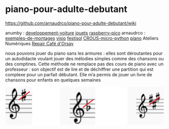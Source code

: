 # piano-pour-adulte-debutant

https://github.com/arnaudrco/piano-pour-adulte-debutant/wiki

anumby : [developpement-voiture](https://github.com/anumby-source/developpement-voiture/wiki) [jouets](https://github.com/anumby-source/jouets/wiki) [raspberry-pico](https://github.com/anumby-source/raspberry-pico/wiki) arnaudrco : [exemples-de-montages](https://github.com/arnaudrco/exemples/wiki) [visio](https://github.com/arnaudrco/visio/wiki) [festisol](https://github.com/arnaudrco/festisol/wiki) [CROUS-micro-python](https://github.com/arnaudrco/CROUS-micro-python/wiki) [piano](https://github.com/arnaudrco/piano-pour-adulte-debutant/wiki) Ateliers Numériques [Repair Café d'Orsay](https://www.repaircafe-orsay.org/category/blog/ateliers-numeriques-blog/) 

nous pouvons jouer du piano sans les armures : elles sont déroutantes pour un autodidacte voulant jouer des mélodies simples comme des chansons ou des comptines. Cette méthode ne remplace pas des cours de piano avec un professeur : son objectif est de lire et de déchiffrer une partition qui est complexe pour un parfait débutant. Elle m’a permis de jouer un livre de chansons pour enfants en quelques semaines

![armures](https://github.com/arnaudrco/piano-pour-adulte-debutant/blob/main/armures.png)
